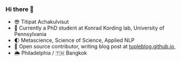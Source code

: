 ### Hi there 👋

- 😎 Titipat Achakulvisut
- 🔭 Currently a PhD student at Konrad Kording lab, University of Pennsylvania
- 🌓 Metascience, Science of Science, Applied NLP
- 💬 Open source contributor, writing blog post at [tupleblog.github.io](http://tupleblog.github.io/), 
- 🌦 Philadelphia / 🇹🇭 Bangkok
